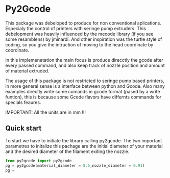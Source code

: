 Py2Gcode
========

This package was debeloped to produce for non conventional aplications. Especialy the control of printers with seringe pump extruders. This debelopment was heavily influenced by the mecode library (if you see some resamblens) by jminardi. And other inspiration was the turtle style of coding, so you give the intruction of moving to the head coordinate by coordinate. 

In this implemenetation the main focus is produce direcctly the gcode after every passed command, and also keep track of nozzle position and amount of material extruded.

The usage of this package is not restricted to seringe pump based printers, in more general sense is a interface between python and Gcode. Also many examples directly write some comands in gcode format (pased by a write funtion), this is because some Gcode flavors have differnts commands for specials feaures. 

IMPORTANT: All the units are in mm !!!

Quick start
-----------
To start we have to initiate the library calling py2gcode. The two important parametres to initalize this pachage are the initial diameter of your material and the desired diameter of the filament exiting the nozzle. 

```python 
from py2gcode import py2gcode
pg = py2gcode(material_diameter = 8.6,nozzle_diameter = 0.91)
pg =  
```





